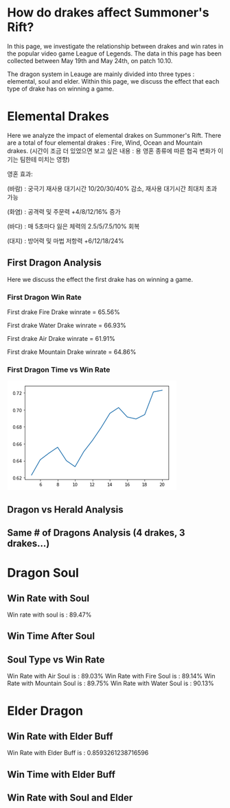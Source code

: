 # How do drakes affect Summoner's Rift?
In this page, we investigate the relationship between drakes and win rates in the popular video game League of Legends. The data in this page has been collected between May 19th and May 24th, on patch 10.10.

The dragon system in Leauge are mainly divided into three types : elemental, soul and elder. Within this page, we discuss the effect that each type of drake has on winning a game.


# Elemental Drakes
Here we analyze the impact of elemental drakes on Summoner's Rift. There are a total of four elemental drakes : Fire, Wind, Ocean and Mountain drakes. 
(시간이 조금 더 있었으면 보고 싶은 내용 : 용 영혼 종류에 따른 협곡 변화가 이기는 팀한테 미치는 영향)

영혼 효과:

(바람) : 궁극기 재사용 대기시간 10/20/30/40% 감소, 재사용 대기시간 최대치 초과 가능

(화염) : 공격력 및 주문력 +4/8/12/16% 증가

(바다) : 매 5초마다 잃은 체력의 2.5/5/7.5/10% 회복

(대지) : 방어력 및 마법 저항력 +6/12/18/24%

## First Dragon Analysis
Here we discuss the effect the first drake has on winning a game. 

### First Dragon Win Rate
First drake Fire Drake winrate = 65.56%

First drake Water Drake winrate = 66.93%

First drake Air Drake winrate = 61.91%

First drake Mountain Drake winrate = 64.86%

### First Dragon Time vs Win Rate
![GitHub Logo](https://github.com/junghoon5697/drakewinrate/blob/master/%E1%84%89%E1%85%B3%E1%84%8F%E1%85%B3%E1%84%85%E1%85%B5%E1%86%AB%E1%84%89%E1%85%A3%E1%86%BA%202020-06-03%20%E1%84%8B%E1%85%A9%E1%84%92%E1%85%AE%207.49.39.png)

## Dragon vs Herald Analysis

## Same # of Dragons Analysis (4 drakes, 3 drakes...)

# Dragon Soul

## Win Rate with Soul
Win rate with soul is : 89.47%

## Win Time After Soul

## Soul Type vs Win Rate
Win Rate with Air Soul is : 89.03%
Win Rate with Fire Soul is : 89.14%
Win Rate with Mountain Soul is : 89.75%
Win Rate with Water Soul is : 90.13%

# Elder Dragon

## Win Rate with Elder Buff
Win Rate with Elder Buff is : 0.8593261238716596

## Win Time with Elder Buff

## Win Rate with Soul and Elder

